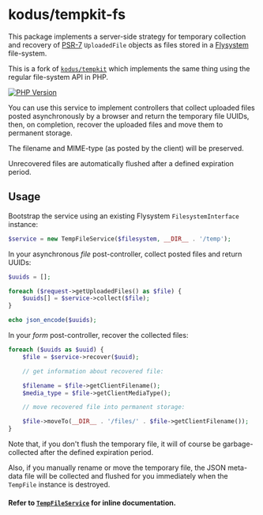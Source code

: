 kodus/tempkit-fs
================

This package implements a server-side strategy for temporary collection and
recovery of [PSR-7](http://www.php-fig.org/psr/psr-7/) `UploadedFile` objects
as files stored in a [Flysystem](http://flysystem.thephpleague.com/) file-system.

This is a fork of [`kodus/tempkit`](https://github.com/kodus/tempkit) which
implements the same thing using the regular file-system API in PHP.

[![PHP Version](https://img.shields.io/badge/php-7.0%2B-blue.svg)](https://packagist.org/packages/kodus/tempkit-fs)

You can use this service to implement controllers that collect uploaded files
posted asynchronously by a browser and return the temporary file UUIDs, then,
on completion, recover the uploaded files and move them to permanent storage.

The filename and MIME-type (as posted by the client) will be preserved. 

Unrecovered files are automatically flushed after a defined expiration period.

## Usage

Bootstrap the service using an existing Flysystem `FilesystemInterface` instance:

```php
$service = new TempFileService($filesystem, __DIR__ . '/temp');
```

In your asynchronous *file* post-controller, collect posted files and return UUIDs:

```php
$uuids = [];

foreach ($request->getUploadedFiles() as $file) {
    $uuids[] = $service->collect($file);
}

echo json_encode($uuids);
```

In your *form* post-controller, recover the collected files:

```php
foreach ($uuids as $uuid) {
    $file = $service->recover($uuid);

    // get information about recovered file:

    $filename = $file->getClientFilename();
    $media_type = $file->getClientMediaType();

    // move recovered file into permanent storage:

    $file->moveTo(__DIR__ . '/files/' . $file->getClientFilename());
}
```

Note that, if you don't flush the temporary file, it will of course be garbage-collected after
the defined expiration period.

Also, if you manually rename or move the temporary file, the JSON meta-data file will be collected
and flushed for you immediately when the `TempFile` instance is destroyed.

#### Refer to [`TempFileService`](src/TempFileService.php) for inline documentation.
